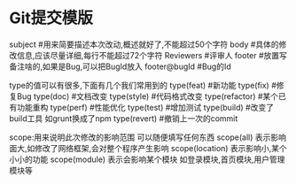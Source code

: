 # Git提交模版

subject           #用来简要描述本次改动,概述就好了,不能超过50个字符
body              #具体的修改信息,应该尽量详细,每行不能超过72个字符
Reviewers         #评审人
footer            #放置写备注啥的,如果是Bug,可以把BugId放入
footer@bugId      #Bug的Id

type的值可以有很多,下面有几个我们常用到的
type(feat)        #新功能
type(fix)         #修复Bug
type(doc)         #文档改变
type(style)       #代码格式改变
type(refactor)    #某个已有功能重构
type(perf)        #性能优化
type(test)        #增加测试
type(build)       #改变了build工具 如grunt换成了npm
type(revert)      #撤销上一次的commit

scope:用来说明此次修改的影响范围 可以随便填写任何东西
scope(all)        表示影响面大,如修改了网络框架,会对整个程序产生影响
scope(location)   表示影响小,某个小小的功能
scope(module)     表示会影响某个模块 如登录模块,首页模块,用户管理模块等
